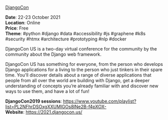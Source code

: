 [DjangoCon](https://2021.djangocon.us/)

**Date**: 22-23 October 2021 \
**Location**: Online \
**Price**: Free \
**Theme**: #python #django #data #accessibility #js #graphene #k8s #security #htmx #architecture #prototyping #nlp #docker


DjangoCon US is a two-day virtual conference for the community by the community about the Django web framework.

DjangoCon US has something for everyone, from the person who develops Django applications for a living to the person who just tinkers in their spare time. You'll discover details about a range of diverse applications that people from all over the world are building with Django, get a deeper understanding of concepts you’re already familiar with and discover new ways to use them, and have a lot of fun!


**DjangoCon2019 sessions**: https://www.youtube.com/playlist?list=PL2NFhrDSOxgXXUMIGOs8lNe2B-f4pXOX- \
**Website**: https://2021.djangocon.us/
